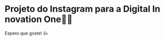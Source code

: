 # Projeto do Instagram ​p​ar​a​ ​a​ ​D​i​g​i​t​al​ ​I​n​n​o​v​a​ti​on​ ​One:man_student:

Espero que goste! :thumbsup:

